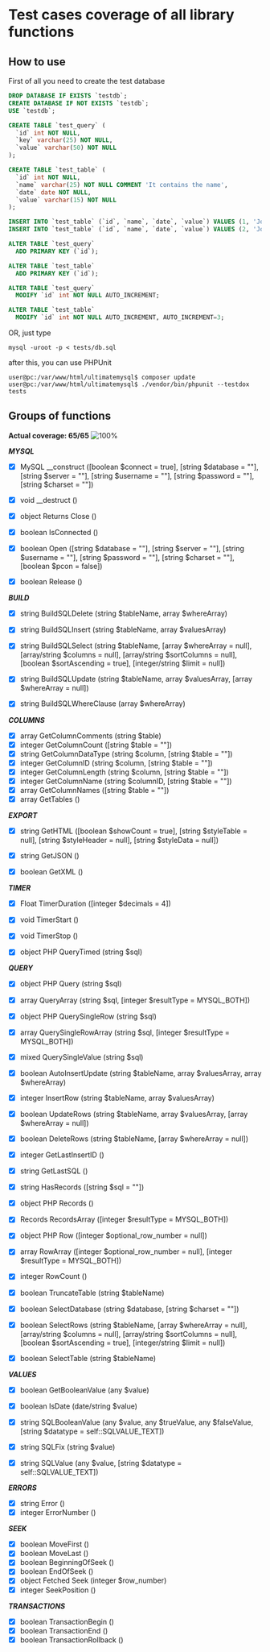 # Test cases coverage of all library functions

## How to use
First of all you need to create the test database
```sql
DROP DATABASE IF EXISTS `testdb`;
CREATE DATABASE IF NOT EXISTS `testdb`;
USE `testdb`;

CREATE TABLE `test_query` (
  `id` int NOT NULL,
  `key` varchar(25) NOT NULL,
  `value` varchar(50) NOT NULL
);

CREATE TABLE `test_table` (
  `id` int NOT NULL,
  `name` varchar(25) NOT NULL COMMENT 'It contains the name',
  `date` date NOT NULL,
  `value` varchar(15) NOT NULL
);

INSERT INTO `test_table` (`id`, `name`, `date`, `value`) VALUES (1, 'John', '2022-01-01', 'Red');
INSERT INTO `test_table` (`id`, `name`, `date`, `value`) VALUES (2, 'John2', '2022-06-01', 'Yellow');

ALTER TABLE `test_query`
  ADD PRIMARY KEY (`id`);

ALTER TABLE `test_table`
  ADD PRIMARY KEY (`id`);

ALTER TABLE `test_query`
  MODIFY `id` int NOT NULL AUTO_INCREMENT;

ALTER TABLE `test_table`
  MODIFY `id` int NOT NULL AUTO_INCREMENT, AUTO_INCREMENT=3;
```

OR, just type

```console
mysql -uroot -p < tests/db.sql
```

after this, you can use PHPUnit

```console
user@pc:/var/www/html/ultimatemysql$ composer update
user@pc:/var/www/html/ultimatemysql$ ./vendor/bin/phpunit --testdox tests
```

## Groups of functions
**Actual coverage: 65/65** ![100%](https://progress-bar.dev/100)
  
***MYSQL***
- [x] MySQL __construct ([boolean $connect = true], [string $database = ""], [string $server = ""], [string $username = ""], [string $password = ""], [string $charset = ""])
- [x] void __destruct ()
- [x] object Returns Close ()
- [x] boolean IsConnected ()
- [x] boolean Open ([string $database = ""], [string $server = ""], [string $username = ""], [string $password = ""], [string $charset = ""], [boolean $pcon = false])
- [x] boolean Release ()


***BUILD***
- [x] string BuildSQLDelete (string $tableName, array $whereArray)
- [x] string BuildSQLInsert (string $tableName, array $valuesArray)
- [x] string BuildSQLSelect (string $tableName, [array $whereArray = null], [array/string $columns = null], [array/string $sortColumns = null], [boolean $sortAscending = true], [integer/string $limit = null])
- [x] string BuildSQLUpdate (string $tableName, array $valuesArray, [array $whereArray = null])
- [x] string BuildSQLWhereClause (array $whereArray)


***COLUMNS***
- [x] array GetColumnComments (string $table)
- [x] integer GetColumnCount ([string $table = ""])
- [x] string GetColumnDataType (string $column, [string $table = ""])
- [x] integer GetColumnID (string $column, [string $table = ""])
- [x] integer GetColumnLength (string $column, [string $table = ""])
- [x] integer GetColumnName (string $columnID, [string $table = ""])
- [x] array GetColumnNames ([string $table = ""])
- [x] array GetTables ()

***EXPORT***
- [x] string GetHTML ([boolean $showCount = true], [string $styleTable = null], [string $styleHeader = null], [string $styleData = null])
- [x] string GetJSON ()
- [x] boolean GetXML ()


***TIMER***
- [x] Float TimerDuration ([integer $decimals = 4])
- [x] void TimerStart ()
- [x] void TimerStop ()
- [x] object PHP QueryTimed (string $sql)


***QUERY***
- [x] object PHP Query (string $sql)
- [x] array QueryArray (string $sql, [integer $resultType = MYSQL_BOTH])
- [x] object PHP QuerySingleRow (string $sql)
- [x] array QuerySingleRowArray (string $sql, [integer $resultType = MYSQL_BOTH])
- [x] mixed QuerySingleValue (string $sql)
- [x] boolean AutoInsertUpdate (string $tableName, array $valuesArray, array $whereArray)
- [x] integer InsertRow (string $tableName, array $valuesArray)
- [x] boolean UpdateRows (string $tableName, array $valuesArray, [array $whereArray = null]) 
- [x] boolean DeleteRows (string $tableName, [array $whereArray = null])
- [x] integer GetLastInsertID ()
- [x] string GetLastSQL ()
- [x] string HasRecords ([string $sql = ""])
- [x] object PHP Records ()
- [x] Records RecordsArray ([integer $resultType = MYSQL_BOTH])
- [x] object PHP Row ([integer $optional_row_number = null])
- [x] array RowArray ([integer $optional_row_number = null], [integer $resultType = MYSQL_BOTH])
- [x] integer RowCount ()
- [x] boolean TruncateTable (string $tableName)
- [x] boolean SelectDatabase (string $database, [string $charset = ""])
- [x] boolean SelectRows (string $tableName, [array $whereArray = null], [array/string $columns = null], [array/string $sortColumns = null], [boolean $sortAscending = true], [integer/string $limit = null])
- [x] boolean SelectTable (string $tableName)


***VALUES***
- [x] boolean GetBooleanValue (any $value)
- [x] boolean IsDate (date/string $value)
- [x] string SQLBooleanValue (any $value, any $trueValue, any $falseValue, [string $datatype = self::SQLVALUE_TEXT])
- [x] string SQLFix (string $value)
- [x] string SQLValue (any $value, [string $datatype = self::SQLVALUE_TEXT])


***ERRORS***
- [x] string Error ()
- [x] integer ErrorNumber ()

***SEEK***
- [x] boolean MoveFirst ()
- [x] boolean MoveLast ()
- [x] boolean BeginningOfSeek ()
- [x] boolean EndOfSeek ()
- [x] object Fetched Seek (integer $row_number)
- [x] integer SeekPosition ()

***TRANSACTIONS***
- [x] boolean TransactionBegin ()
- [x] boolean TransactionEnd ()
- [x] boolean TransactionRollback ()
